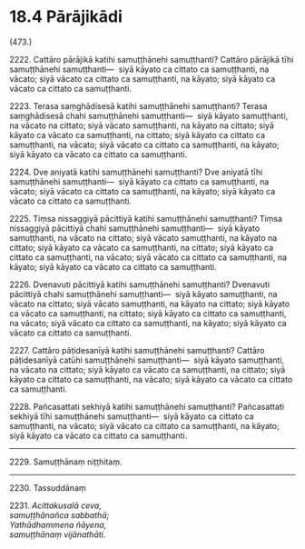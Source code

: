 

# 18.4 Pārājikādi



(473.)

2222\. Cattāro pārājikā katihi samuṭṭhānehi samuṭṭhanti? Cattāro pārājikā tīhi samuṭṭhānehi samuṭṭhanti—  siyā kāyato ca cittato ca samuṭṭhanti, na vācato; siyā vācato ca cittato ca samuṭṭhanti, na kāyato; siyā kāyato ca vācato ca cittato ca samuṭṭhanti.

2223\. Terasa saṃghādisesā katihi samuṭṭhānehi samuṭṭhanti? Terasa saṃghādisesā chahi samuṭṭhānehi samuṭṭhanti—  siyā kāyato samuṭṭhanti, na vācato na cittato; siyā vācato samuṭṭhanti, na kāyato na cittato; siyā kāyato ca vācato ca samuṭṭhanti, na cittato; siyā kāyato ca cittato ca samuṭṭhanti, na vācato; siyā vācato ca cittato ca samuṭṭhanti, na kāyato; siyā kāyato ca vācato ca cittato ca samuṭṭhanti.

2224\. Dve aniyatā katihi samuṭṭhānehi samuṭṭhanti? Dve aniyatā tīhi samuṭṭhānehi samuṭṭhanti—  siyā kāyato ca cittato ca samuṭṭhanti, na vācato; siyā vācato ca cittato ca samuṭṭhanti, na kāyato; siyā kāyato ca vācato ca cittato ca samuṭṭhanti.

2225\. Tiṃsa nissaggiyā pācittiyā katihi samuṭṭhānehi samuṭṭhanti? Tiṃsa nissaggiyā pācittiyā chahi samuṭṭhānehi samuṭṭhanti—  siyā kāyato samuṭṭhanti, na vācato na cittato; siyā vācato samuṭṭhanti, na kāyato na cittato; siyā kāyato ca vācato ca samuṭṭhanti, na cittato; siyā kāyato ca cittato ca samuṭṭhanti, na vācato; siyā vācato ca cittato ca samuṭṭhanti, na kāyato; siyā kāyato ca vācato ca cittato ca samuṭṭhanti.

2226\. Dvenavuti pācittiyā katihi samuṭṭhānehi samuṭṭhanti? Dvenavuti pācittiyā chahi samuṭṭhānehi samuṭṭhanti—  siyā kāyato samuṭṭhanti, na vācato na cittato; siyā vācato samuṭṭhanti, na kāyato na cittato; siyā kāyato ca vācato ca samuṭṭhanti, na cittato; siyā kāyato ca cittato ca samuṭṭhanti, na vācato; siyā vācato ca cittato ca samuṭṭhanti, na kāyato; siyā kāyato ca vācato ca cittato ca samuṭṭhanti.

2227\. Cattāro pāṭidesanīyā katihi samuṭṭhānehi samuṭṭhanti? Cattāro pāṭidesanīyā catūhi samuṭṭhānehi samuṭṭhanti—  siyā kāyato samuṭṭhanti, na vācato na cittato; siyā kāyato ca vācato ca samuṭṭhanti, na cittato; siyā kāyato ca cittato ca samuṭṭhanti, na vācato; siyā kāyato ca vācato ca cittato ca samuṭṭhanti.

2228\. Pañcasattati sekhiyā katihi samuṭṭhānehi samuṭṭhanti? Pañcasattati sekhiyā tīhi samuṭṭhānehi samuṭṭhanti—  siyā kāyato ca cittato ca samuṭṭhanti, na vācato; siyā vācato ca cittato ca samuṭṭhanti, na kāyato; siyā kāyato ca vācato ca cittato ca samuṭṭhanti.

---

2229\. Samuṭṭhānaṃ niṭṭhitaṃ.



---

2230\. Tassuddānaṃ



2231\. _Acittakusalā ceva,_  
_samuṭṭhānañca sabbathā;_  
_Yathādhammena ñāyena,_  
_samuṭṭhānaṃ vijānathāti._  




